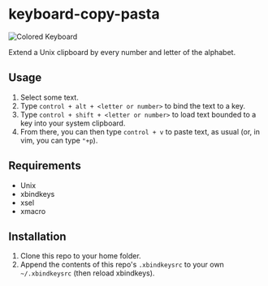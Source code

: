 # keyboard-copy-pasta

![Colored Keyboard](https://lh3.googleusercontent.com/cvjOOqNSG19d9-2HK8AGaalLBulEndONZPdsktSw2szZyqXGQzuaPI6YBSP_W3C86MbFp_ERELvcGSogVI_ww0ohPrQp8JbjtjP-GVH1aWO5Or81qZE73uYjqi__g39VuAoQjb-93LYbR889zKUkOmvFvOxtCOsPMsngnzjyb330AT78dN0tSBrD8ECgg0204HifVbJQFx_32O_t9QKL6KF8mUSx4M5USYqHcS6mFpK03r2PytcIcr97-c3WiZv47-lzK6ll9z2UN0i9vXmB9HnllEUTLm1EDqxXwqHWhrfiISRkSHGBgGOiLIEVntM6bpkJTvXD0NM48geu5vGBF_5cxuxM87qFLTYlKVvg_91RI3zru1zfAW2xX6oINuBVbTeW8hYQAhiVRsAzuMFPlys7RtRZbrd0PHLbzdWJnrZYRq68oo3rNBp_tHePqZ3Vz9pF_WTQNk7gCZ_Otjoi1UquWKe2KD0qMpkDNxdAYF0u8In5MmH6CPoy-M4DxqjlKQPkQKn9ziibqXRfiH8aY4sNjJZ1jJm9ESmfFuV5R7YuE0am88AXBRTas4DA9KL0qi1W=w1551-h873-no)

Extend a Unix clipboard by every number and letter of the alphabet.

## Usage

1. Select some text.
2. Type `control + alt + <letter or number>` to bind the text to a key.
3. Type `control + shift + <letter or number>` to load text bounded to a key into your system clipboard.  
4. From there, you can then type `control + v` to paste text, as usual (or, in vim, you can type `"+p`).

## Requirements

- Unix
- xbindkeys
- xsel
- xmacro

## Installation

1. Clone this repo to your home folder.
2. Append the contents of this repo's `.xbindkeysrc` to your own `~/.xbindkeysrc` (then reload xbindkeys).
